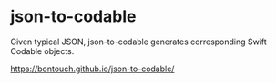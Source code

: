 # json-to-codable

Given typical JSON, json-to-codable generates corresponding Swift Codable objects.

https://bontouch.github.io/json-to-codable/
